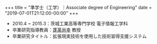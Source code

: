 +++
title = "準学士（工学）｜Associate degree of Engineering"
date = "2019-07-01T21:12:00-00:00"
+++

- 2010.4 ~ 2015.3：茨城工業高等専門学校 電子情報工学科
- 卒業研究指導教員：[蓬莱尚幸](https://researchmap.jp/horai/) 教授
- 卒業研究タイトル：拡張現実技術を使用した技術習得支援システム

<!--more-->
